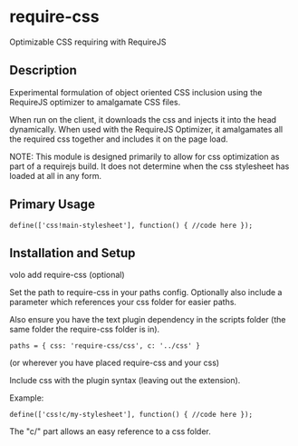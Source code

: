 require-css
===========

Optimizable CSS requiring with RequireJS

Description
-----------

Experimental formulation of object oriented CSS inclusion using the RequireJS optimizer to amalgamate CSS files.

When run on the client, it downloads the css and injects it into the head dynamically. When used with the RequireJS Optimizer, it amalgamates all the required css together and includes it on the page load.

NOTE: This module is designed primarily to allow for css optimization as part of a requirejs build. It does not determine when the css stylesheet has loaded at all in any form.

Primary Usage
-------------

``define(['css!main-stylesheet'], function() {
  //code here
});``

Installation and Setup
----------------------

volo add require-css (optional)

Set the path to require-css in your paths config. Optionally also include a parameter which references your css folder for easier paths.

Also ensure you have the text plugin dependency in the scripts folder (the same folder the require-css folder is in).

``paths = {
  css: 'require-css/css',
  c: '../css'
}``

(or wherever you have placed require-css and your css)

Include css with the plugin syntax (leaving out the extension).

Example:

``define(['css!c/my-stylesheet'], function() {
  //code here
});``

The "c/" part allows an easy reference to a css folder.
